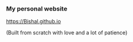### My personal website

https://Bishal.github.io

(Built from scratch with love and a lot of patience)
